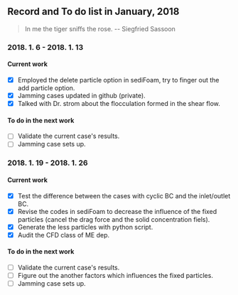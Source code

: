 ## Record and To do list in January, 2018
> In me the tiger sniffs the rose.
> -- Siegfried Sassoon

### 2018. 1. 6 - 2018. 1. 13
#### Current work
- [x] Employed the delete particle option in sediFoam, try to finger out the add particle option.
- [x] Jamming cases updated in github (private).
- [x] Talked with Dr. strom about the flocculation formed in the shear flow.

#### To do in the next work
- [ ] Validate the current case's results.
- [ ] Jamming case sets up. 

### 2018. 1. 19 - 2018. 1. 26
#### Current work
- [x] Test the difference between the cases with cyclic BC and the inlet/outlet BC.
- [x] Revise the codes in sediFoam to decrease the influence of the fixed particles (cancel the drag force and the solid concentration fiels).
- [x] Generate the less particles with python script.
- [x] Audit the CFD class of ME dep.

#### To do in the next work
- [ ] Validate the current case's results.
- [ ] Figure out the another factors which influences the fixed particles.
- [ ] Jamming case sets up. 
